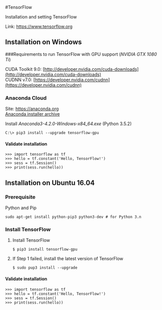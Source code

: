 #TensorFlow

Installation and setting TensorFlow

Link: https://www.tensorflow.org

## Installation on Windows

###Requirements to run TensorFlow with GPU support (*NVIDIA GTX 1080 Ti*)

CUDA Toolkit 9.0: [http://developer.nvidia.com/cuda-downloads](http://developer.nvidia.com/cuda-downloads)  
CUDNN v7.0: [https://developer.nvidia.com/cudnn](https://developer.nvidia.com/cudnn)

### Anaconda Cloud

Site: https://anaconda.org  
[Anaconda installer archive](https://repo.continuum.io/archive/)

Install *Anaconda3-4.2.0-Windows-x84_64.exe* (Python 3.5.2)

```
C:\> pip3 install --upgrade tensorflow-gpu

```

 
#### Validate installation

```{.python}
>>> import tensorflow as tf
>>> hello = tf.constant('Hello, TensorFlow!')
>>> sess = tf.Session()
>>> print(sess.run(hello))
```

## Installation on Ubuntu 16.04

### Prerequisite
Python and Pip

```
sudo apt-get install python-pip3 python3-dev # for Python 3.n
```

### Install TensorFlow

1. Install TensorFlow

	```
	$ pip3 install tensorflow-gpu
	```
	
2. If Step 1 failed, install the latest version of TensorFlow

	```
	$ sudo pup3 install --upgrade
	```
	
#### Validate installation

```{.python}
>>> import tensorflow as tf
>>> hello = tf.constant('Hello, TensorFlow!')
>>> sess = tf.Session()
>>> print(sess.run(hello))
```
	